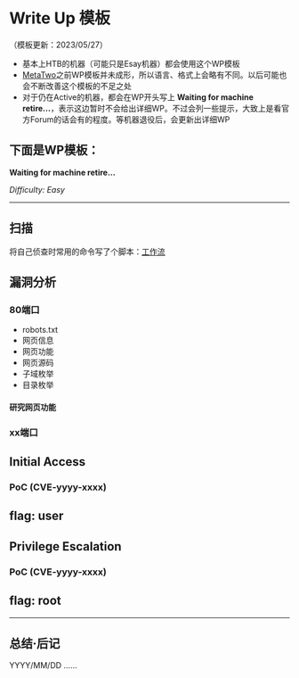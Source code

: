 # Write Up 模板

（模板更新：2023/05/27）

- 基本上HTB的机器（可能只是Esay机器）都会使用这个WP模板
- [MetaTwo](../WriteUp/HTB-MetaTwo.md)之前WP模板并未成形，所以语言、格式上会略有不同。以后可能也会不断改善这个模板的不足之处
- 对于仍在Active的机器，都会在WP开头写上 **Waiting for machine retire...**，表示这边暂时不会给出详细WP。不过会列一些提示，大致上是看官方Forum的话会有的程度。等机器退役后，会更新出详细WP


下面是WP模板：
----------------------------

**Waiting for machine retire...**

*Difficulty: Easy*

---

## 扫描

将自己侦查时常用的命令写了个脚本：[工作流](./HTB-Busqueda.md#workflow-scan)

## 漏洞分析



### 80端口

- robots.txt
- 网页信息
- 网页功能
- 网页源码
- 子域枚举
- 目录枚举

#### 研究网页功能

### xx端口



## Initial Access

### PoC (CVE-yyyy-xxxx)


## flag: user





## Privilege Escalation

### PoC (CVE-yyyy-xxxx)


## flag: root


---

## 总结·后记

YYYY/MM/DD
……